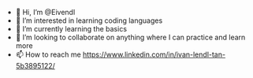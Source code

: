 - 👋 Hi, I’m @Eivendl
- 👀 I’m interested in learning coding languages
- 🌱 I’m currently learning the basics
- 💞️ I’m looking to collaborate on anything where I can practice and learn more
- 📫 How to reach me https://www.linkedin.com/in/ivan-lendl-tan-5b3895122/

<!---
Eivendl/Eivendl is a ✨ special ✨ repository because its `README.md` (this file) appears on your GitHub profile.
You can click the Preview link to take a look at your changes.
--->
